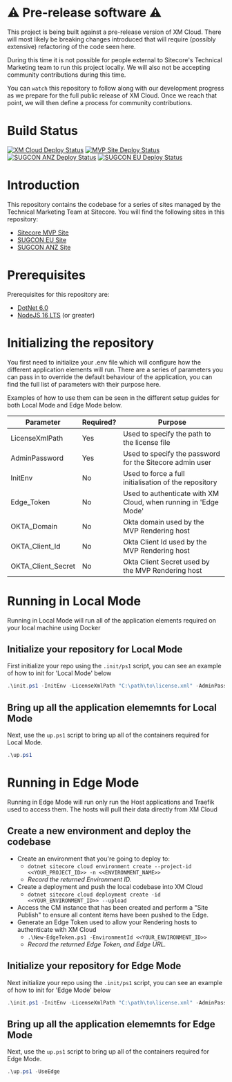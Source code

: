 #  ⚠️ Pre-release software ⚠️
This project is being built against a pre-release version of XM Cloud. There will most likely be breaking changes introduced that will require (possibly extensive) refactoring of the code seen here. 

During this time it is not possible for people external to Sitecore's Technical Marketing team to run this project locally. We will also not be accepting community contributions during this time.

You can `watch` this repository to follow along with our development progress as we prepare for the full public release of XM Cloud. Once we reach that point, we will then define a process for community contributions.

# Build Status

[![XM Cloud Deploy Status](https://github.com/Sitecore/XM-Cloud-Introduction/actions/workflows/deploy_XM_Cloud.yml/badge.svg?branch=main)](https://github.com/Sitecore/XM-Cloud-Introduction/actions/workflows/deploy_XM_Cloud.yml)
[![MVP Site Deploy Status](https://github.com/Sitecore/XM-Cloud-Introduction/actions/workflows/deploy_MVP.yml/badge.svg?branch=main)](https://github.com/Sitecore/XM-Cloud-Introduction/actions/workflows/deploy_MVP.yml)
[![SUGCON ANZ Deploy Status](https://github.com/Sitecore/XM-Cloud-Introduction/actions/workflows/deploy_SUGCON_ANZ.yml/badge.svg?branch=main)](https://github.com/Sitecore/XM-Cloud-Introduction/actions/workflows/deploy_SUGCON_ANZ.yml)
[![SUGCON EU Deploy Status](https://github.com/Sitecore/XM-Cloud-Introduction/actions/workflows/deploy_SUGCON_EU.yml/badge.svg?branch=main)](https://github.com/Sitecore/XM-Cloud-Introduction/actions/workflows/deploy_SUGCON_EU.yml)

# Introduction

This repository contains the codebase for a series of sites managed by the Technical Marketing Team at Sitecore. You will find the following sites in this repository:
- [Sitecore MVP Site](https://mvp.sitecore.com)
- [SUGCON EU Site](https://europe.sugcon.events)
- [SUGCON ANZ Site](https://anz.sugcon.events)

# Prerequisites

Prerequisites for this repository are:
- [DotNet 6.0](https://dotnet.microsoft.com/en-us/download)
- [NodeJS 16 LTS](https://nodejs.org/en/download/) (or greater)

# Initializing the repository
You first need to initialize your .env file which will configure how the different application elements will run. There are a series of parameters you can pass in to override the default behaviour of the application, you can find the full list of parameters with their purpose here.

Examples of how to use them can be seen in the different setup guides for both Local Mode and Edge Mode below.

| Parameter          | Required? | Purpose                                                                                                      |
|--------------------|-----------|--------------------------------------------------------------------------------------------------------------|
| LicenseXmlPath     | Yes       | Used to specify the path to the license file                                                                 |
| AdminPassword      | Yes       | Used to specify the password for the Sitecore admin user                                                     |
| InitEnv            | No        | Used to force a full initialisation of the repository                                                        |
| Edge_Token         | No        | Used to authenticate with XM Cloud, when running in 'Edge Mode'                                              |
| OKTA_Domain        | No        | Okta domain used by the MVP Rendering host                                                                   |
| OKTA_Client_Id     | No        | Okta Client Id used by the MVP Rendering host                                                                |
| OKTA_Client_Secret | No        | Okta Client Secret used by the MVP Rendering host                                                            |

# Running in Local Mode

Running in Local Mode will run all of the application elements required on your local machine using Docker

## Initialize your repository for Local Mode

First initialize your repo using the `.init/ps1` script, you can see an example of how to init for 'Local Mode' below

```ps1
.\init.ps1 -InitEnv -LicenseXmlPath "C:\path\to\license.xml" -AdminPassword "DesiredAdminPassword"
```

## Bring up all the application elememnts for Local Mode

Next, use the `up.ps1` script to bring up all of the containers required for Local Mode.

```ps1
.\up.ps1
```

# Running in Edge Mode

Running in Edge Mode will run only run the Host applications and Traefik used to access them. The hosts will pull their data directly from XM Cloud

## Create a new environment and deploy the codebase

- Create an environment that you're going to deploy to:
  - `dotnet sitecore cloud environment create --project-id <<YOUR_PROJECT_ID>> -n <<ENVIRONMENT_NAME>>`
  - _Record the returned Environment ID._
- Create a deployment and push the local codebase into XM Cloud
  - `dotnet sitecore cloud deployment create -id <<YOUR_ENVIRONMENT_ID>> --upload`
- Access the CM instance that has been created and perform a "Site Publish" to ensure all content items have been pushed to the Edge.
- Generate an Edge Token used to allow your Rendering hosts to authenticate with XM Cloud
  - `.\New-EdgeToken.ps1 -EnvironmentId <<YOUR_ENVIRONMENT_ID>>`
  - _Record the returned Edge Token, and Edge URL._

## Initialize your repository for Edge Mode

Next initialize your repo using the `.init/ps1` script, you can see an example of how to init for 'Edge Mode' below

```ps1
.\init.ps1 -InitEnv -LicenseXmlPath "C:\path\to\license.xml" -AdminPassword "DesiredAdminPassword" -Edge_Token "<<Edge_Token>>"
```

## Bring up all the application elememnts for Edge Mode

Next, use the `up.ps1` script to bring up all of the containers required for Edge Mode.

```ps1
.\up.ps1 -UseEdge
```